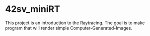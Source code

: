 # 42sv_miniRT

This project is an introduction to the Raytracing.
The goal is to make program that will render simple Computer-Generated-Images.